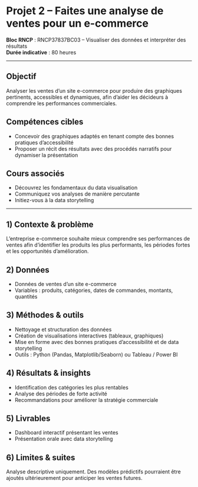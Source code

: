 # Projet 2 – Faites une analyse de ventes pour un e-commerce

**Bloc RNCP** : RNCP37837BC03 – Visualiser des données et interpréter des résultats  
**Durée indicative** : 80 heures  

---

## Objectif
Analyser les ventes d’un site e-commerce pour produire des graphiques pertinents, accessibles et dynamiques, afin d’aider les décideurs à comprendre les performances commerciales.

## Compétences cibles
- Concevoir des graphiques adaptés en tenant compte des bonnes pratiques d’accessibilité  
- Proposer un récit des résultats avec des procédés narratifs pour dynamiser la présentation  

## Cours associés
- Découvrez les fondamentaux du data visualisation  
- Communiquez vos analyses de manière percutante  
- Initiez-vous à la data storytelling  

---

## 1) Contexte & problème
L’entreprise e-commerce souhaite mieux comprendre ses performances de ventes afin d’identifier les produits les plus performants, les périodes fortes et les opportunités d’amélioration.

## 2) Données
- Données de ventes d’un site e-commerce  
- Variables : produits, catégories, dates de commandes, montants, quantités  

## 3) Méthodes & outils
- Nettoyage et structuration des données  
- Création de visualisations interactives (tableaux, graphiques)  
- Mise en forme avec des bonnes pratiques d’accessibilité et de data storytelling  
- Outils : Python (Pandas, Matplotlib/Seaborn) ou Tableau / Power BI  

## 4) Résultats & insights
- Identification des catégories les plus rentables  
- Analyse des périodes de forte activité  
- Recommandations pour améliorer la stratégie commerciale  

## 5) Livrables
- Dashboard interactif présentant les ventes  
- Présentation orale avec data storytelling  

## 6) Limites & suites
Analyse descriptive uniquement. Des modèles prédictifs pourraient être ajoutés ultérieurement pour anticiper les ventes futures.
